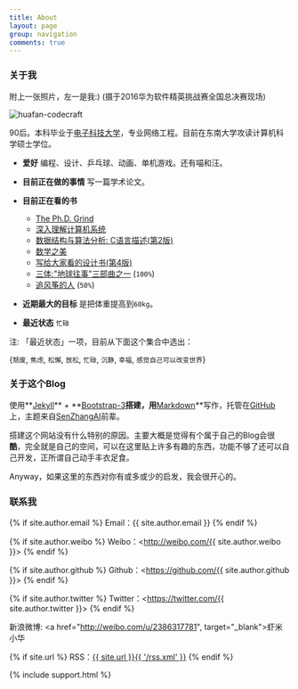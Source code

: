 ```yaml
---
title: About
layout: page
group: navigation
comments: true
---
```


### 关于我
附上一张照片，左一是我:)  (摄于2016华为软件精英挑战赛全国总决赛现场)

![huafan-codecraft](https://cl.ly/1x261c1I0N29/mmexport1467890508575.jpg)

90后。本科毕业于[电子科技大学](http://www.uestc.edu.cn/)，专业网络工程。目前在东南大学攻读计算机科学硕士学位。

- **爱好** 编程、设计、乒乓球、动画、单机游戏。还有喵和汪。
- **目前正在做的事情** 写一篇学术论文。
- **目前正在看的书**
  - [The Ph.D. Grind](https://book.douban.com/subject/11505704/)
  - [深入理解计算机系统](https://book.douban.com/subject/1230413/)
  - [数据结构与算法分析: C语言描述(第2版)](https://book.douban.com/subject/1139426/)
  - [数学之美](https://book.douban.com/subject/10750155/)
  - [写给大家看的设计书(第4版)](http://www.ituring.com.cn/book/1757)
  - [三体:"地球往事"三部曲之一](https://book.douban.com/subject/2567698/) (`100%`)
  - [追风筝的人](https://book.douban.com/subject/1770782/) (`50%`)


- **近期最大的目标** 是把体重提高到`60kg`。
- **最近状态** `忙碌`

注:  「最近状态」一项，目前从下面这个集合中选出：

{`颓废`, `焦虑`, `松懈`, `放松`, `忙碌`, `沉静`, `幸福`,  `感觉自己可以改变世界`}

### 关于这个Blog
使用**[Jekyll](https://jekyllrb.com/)** + **[Bootstrap-3](http://v3.bootcss.com/)**搭建，用**[Markdown](http://sspai.com/25137)**写作，托管在[GitHub](https://github.com/mioopoi/mioopoi.github.io)上，主题来自[SenZhangAI](https://github.com/SenZhangAI/senzhangai.github.com)前辈。

搭建这个网站没有什么特别的原因。主要大概是觉得有个属于自己的Blog会很**酷**，完全就是自己的空间，可以在这里贴上许多有趣的东西，功能不够了还可以自己开发，正所谓自己动手丰衣足食。

Anyway，如果这里的东西对你有或多或少的启发，我会很开心的。


### 联系我

{% if site.author.email %}
Email：{{ site.author.email }}
{% endif %}

{% if site.author.weibo %}
Weibo：<http://weibo.com/{{ site.author.weibo }}>
{% endif %}

{% if site.author.github %}
Github：<https://github.com/{{ site.author.github }}>
{% endif %}

{% if site.author.twitter %}
Twitter：<https://twitter.com/{{ site.author.twitter }}>
{% endif %}

新浪微博: <a href="http://weibo.com/u/2386317781", target="_blank">虾米小华</a>

{% if site.url %}
RSS：[{{ site.url }}{{ '/rss.xml' }}](/rss.xml)
{% endif %}

{% include support.html %}
